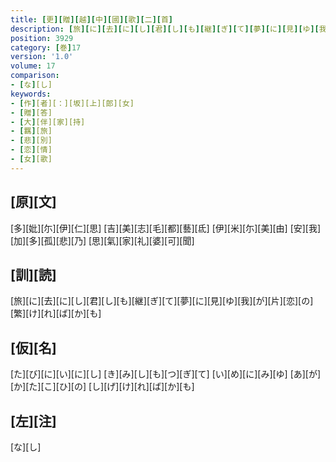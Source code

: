 ```yaml
---
title: [更][贈][越][中][國][歌][二][首]
description: [旅][に][去][に][し][君][し][も][継][ぎ][て][夢][に][見][ゆ][我][が][片][恋][の][繁][け][れ][ば][か][も]
position: 3929
category: [巻]17
version: '1.0'
volume: 17
comparison:
- [な][し]
keywords:
- [作][者][：][坂][上][郎][女]
- [贈][答]
- [大][伴][家][持]
- [羈][旅]
- [悲][別]
- [恋][情]
- [女][歌]
---
```


## [原][文]

[多][妣][尓][伊][仁][思] [吉][美][志][毛][都][藝][氐] [伊][米][尓][美][由] [安][我][加][多][孤][悲][乃] [思][氣][家][礼][婆][可][聞]

## [訓][読]

[旅][に][去][に][し][君][し][も][継][ぎ][て][夢][に][見][ゆ][我][が][片][恋][の][繁][け][れ][ば][か][も]

## [仮][名]

[た][び][に][い][に][し] [き][み][し][も][つ][ぎ][て] [い][め][に][み][ゆ] [あ][が][か][た][こ][ひ][の] [し][げ][け][れ][ば][か][も]

## [左][注]

[な][し]
